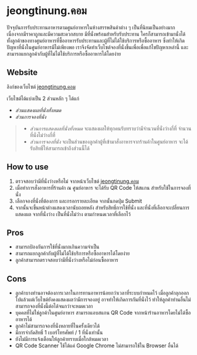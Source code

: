 ﻿# jeongtinung.คอม #


ปัจจุบันการรับประทานอาหารตามศูนย์อาหารในห้างสรรพสินค้าต่าง ๆ เป็นที่นิยมเป็นอย่างมาก เนื่องจากมีราคาถูกและมีความสะดวกสบาย มีที่นั่งพร้อมสำหรับรับประทาน ใครก็สามารถเข้ามานั่งได้ ทั้งลูกค้าของทางศูนย์อาหารที่ซื้ออาหารรับประทานและผู้ที่ไม่ได้ใช้บริการหรือซื้ออาหาร ซึ่งทำให้เกิดปัญหาที่นั่งในศูนย์อาหารมีไม่เพียงพอ เราจึงจัดทำเว็บไซต์จองที่นั่งขึ้นเพื่อเพื่อแก้ไขปัญหาเหล่านี้ และสามารถแยกลูกค้ากับผู้ที่ไม่ได้ใช้บริการหรือซื้ออาหารได้โดยง่าย





## Website ##

ลิงก์ของเว็บไซต์ 
[jeongtinung.คอม](https://psit2019-t1.firebaseapp.com/)

เว็บไซต์ได้แบ่งเป็น 2 ส่วนหลัก ๆ ได้แก่

 - *ส่วนแสดงผลที่นั่งทั้งหมด*
 - *ส่วนการจองที่นั่ง*


> - *ส่วนการแสดงผลที่นั่งทั้งหมด* จะแสดงผลให้ทุกคนรับทราบว่ามีจำนวนที่นั่งว่างกี่ที่ จำนวนที่นั่งไม่ว่างกี่ที่
> - *ส่วนการจองที่นั่ง* จะเป็นส่วนของลูกค้าผู้ที่เข้ามาสั่งอาหารจากร้านค้าในศูนย์อาหาร จะได้รับสิทธิ์ให้สามารถเข้าถึงส่วนนี้ได้





## How to use ##

 1. ตรวจสอบว่ามีที่นั่งว่างหรือไม่ จากหน้าเว็บไซต์ [jeongtinung.คอม](https://psit2019-t1.firebaseapp.com/)
 2. เมื่อทำการสั่งอาหารที่ร้านค้า ณ ศูนย์อาหาร จะได้รับ QR Code ให้สแกน สำหรับใช้ในการจองที่นั่ง
 3. เลือกจองที่นั่งที่ต้องการ และกรอกรายละเอียด จากนั้นกดปุ่ม Submit
 4. จากนั้นจะขึ้นหน้าต่างแสดงเวลานับถอยหลัง สำหรับสิทธิ์การใช้ที่นั่ง และที่นั่งที่เลือกจะเปลี่ยนการแสดงผล จากที่นั่งว่าง เป็นที่นั่งไม่ว่าง ตามกำหนดเวลาที่เลือกไว้







Pros
-------------------

 - สามารถป้องกันการใช้ที่นั่งมากเกินความจำเป็น
 - สามารถแยกลูกค้ากับผู้ที่ไม่ได้ใช้บริการหรือซื้ออาหารได้โดยง่าย
 - ลูกค้าสามารถตรวจสอบว่ามีที่นั่งว่างหรือไม่ก่อนซื้ออาหาร






Cons
-------------

 - ลูกค้าบางท่านอาจต้องการเวลาในการทานอาหารน้อยกว่าเวลาที่ระบบกำหนดไว้ เมื่อลูกค้าลุกออกไปแล้วแต่เว็บไซต์ยังคงแสดงผลว่ามีการจองอยู่ อาจทำให้เกิดการกันที่นั่งไว้ ทำให้ลูกค้าท่านอื่นไม่สามารถจองที่นั่งนี้ต่อได้จนกว่าจะหมดเวลา
 - บุคคลที่ไม่ใช่ลูกค้าในศูนย์อาหาร สามารถแอบสแกน QR Code จากหน้าร้านอาหารโดยไม่ได้ซื้ออาหารได้
 - ลูกค้าไม่สามารถจองที่นั่งหลายที่ในครั้งเดียวได้
 - มีการจำกัดสิทธิ์ 1 เบอร์โทรศัพท์ / 1 ที่นั่งเท่านั้น
 - ยังไม่มีการแจ้งเตือนให้ลูกค้าทราบเมื่อใกล้หมดเวลา
 - QR Code Scanner ใช้ได้แค่ Google Chrome ไม่สามารถใช้ใน Browser อื่นได้


